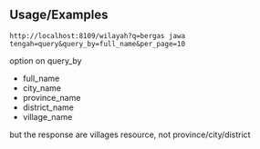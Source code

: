 
## Usage/Examples


`http://localhost:8109/wilayah?q=bergas jawa tengah=query&query_by=full_name&per_page=10`

option on query_by 
- full_name
- city_name
- province_name
- district_name
- village_name

but the response are villages resource, not province/city/district

